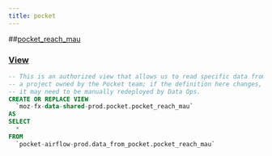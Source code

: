```yaml
---
title: pocket
---
```


##[pocket_reach_mau](https://github.com/mozilla/bigquery-etl/blob/master/sql/moz-fx-data-shared-prod/pocket/pocket_reach_mau)
### [View](https://github.com/mozilla/bigquery-etl/blob/master/sql/moz-fx-data-shared-prod/pocket/pocket_reach_mau/view.sql)

~~~~sql
-- This is an authorized view that allows us to read specific data from
-- a project owned by the Pocket team; if the definition here changes,
-- it may need to be manually redeployed by Data Ops.
CREATE OR REPLACE VIEW
  `moz-fx-data-shared-prod.pocket.pocket_reach_mau`
AS
SELECT
  *
FROM
  `pocket-airflow-prod.data_from_pocket.pocket_reach_mau`
~~~~
